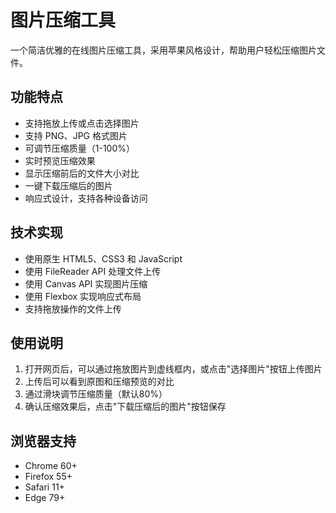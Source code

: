 # 图片压缩工具

一个简洁优雅的在线图片压缩工具，采用苹果风格设计，帮助用户轻松压缩图片文件。

## 功能特点

- 支持拖放上传或点击选择图片
- 支持 PNG、JPG 格式图片
- 可调节压缩质量（1-100%）
- 实时预览压缩效果
- 显示压缩前后的文件大小对比
- 一键下载压缩后的图片
- 响应式设计，支持各种设备访问

## 技术实现

- 使用原生 HTML5、CSS3 和 JavaScript
- 使用 FileReader API 处理文件上传
- 使用 Canvas API 实现图片压缩
- 使用 Flexbox 实现响应式布局
- 支持拖放操作的文件上传

## 使用说明

1. 打开网页后，可以通过拖放图片到虚线框内，或点击"选择图片"按钮上传图片
2. 上传后可以看到原图和压缩预览的对比
3. 通过滑块调节压缩质量（默认80%）
4. 确认压缩效果后，点击"下载压缩后的图片"按钮保存

## 浏览器支持

- Chrome 60+
- Firefox 55+
- Safari 11+
- Edge 79+ 
